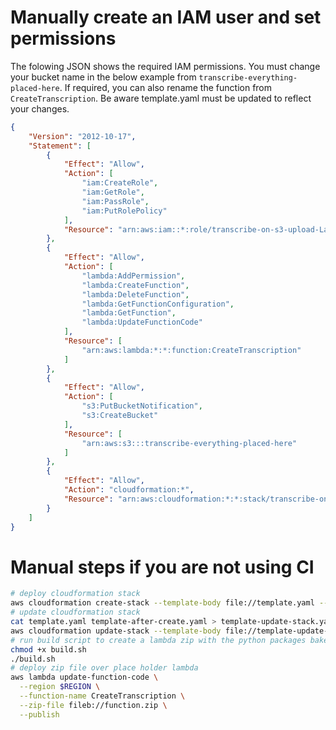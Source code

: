 
# Manually create an IAM user and set permissions
The folowing JSON shows the required IAM permissions. You must change your bucket name in the below example from `transcribe-everything-placed-here`. If required, you can also rename the function from `CreateTranscription`. Be aware template.yaml must be updated to reflect your changes. 
```json
{
    "Version": "2012-10-17",
    "Statement": [
        {
            "Effect": "Allow",
            "Action": [
                "iam:CreateRole",
                "iam:GetRole",
                "iam:PassRole",
                "iam:PutRolePolicy"
            ],
            "Resource": "arn:aws:iam::*:role/transcribe-on-s3-upload-LambdaExecutionRole-*"
        },
        {
            "Effect": "Allow",
            "Action": [
                "lambda:AddPermission",
                "lambda:CreateFunction",
                "lambda:DeleteFunction",
                "lambda:GetFunctionConfiguration",
                "lambda:GetFunction",
                "lambda:UpdateFunctionCode"
            ],
            "Resource": [
                "arn:aws:lambda:*:*:function:CreateTranscription"
            ]
        },
        {
            "Effect": "Allow",
            "Action": [
                "s3:PutBucketNotification",
                "s3:CreateBucket"
            ],
            "Resource": [
                "arn:aws:s3:::transcribe-everything-placed-here"
            ]
        },
        {
            "Effect": "Allow",
            "Action": "cloudformation:*",
            "Resource": "arn:aws:cloudformation:*:*:stack/transcribe-on-s3-upload/*"
        }
    ]
}
```


# Manual steps if you are not using CI
```sh
# deploy cloudformation stack
aws cloudformation create-stack --template-body file://template.yaml --capabilities CAPABILITY_IAM --stack-name "transcribe-on-s3-upload"
# update cloudformation stack
cat template.yaml template-after-create.yaml > template-update-stack.yaml
aws cloudformation update-stack --template-body file://template-update-stack.yaml --capabilities CAPABILITY_IAM --stack-name "transcribe-on-s3-upload"
# run build script to create a lambda zip with the python packages baked in
chmod +x build.sh
./build.sh
# deploy zip file over place holder lambda
aws lambda update-function-code \
  --region $REGION \
  --function-name CreateTranscription \
  --zip-file fileb://function.zip \
  --publish
```

